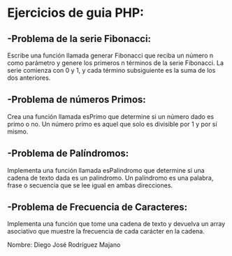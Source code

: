 # Ejercicios de guia PHP:


## -Problema de la serie Fibonacci:

Escribe una función llamada generar Fibonacci que reciba un número n como parámetro y genere los primeros n términos de la serie Fibonacci. La serie comienza con 0 y 1, y cada término subsiguiente es la suma de los dos anteriores.

## -Problema de números Primos:

Crea una función llamada esPrimo que determine si un número dado es primo o no. Un número primo es aquel que solo es divisible por 1 y por sí mismo.

## -Problema de Palíndromos:

Implementa una función llamada esPalindromo que determine si una cadena de texto dada es un palíndromo. Un palíndromo es una palabra, frase o secuencia que se lee igual en ambas direcciones.

## -Problema de Frecuencia de Caracteres:

Implementa una función que tome una cadena de texto y devuelva un array asociativo que muestre la frecuencia de cada carácter en la cadena.

Nombre: 
Diego José Rodríguez Majano
 
